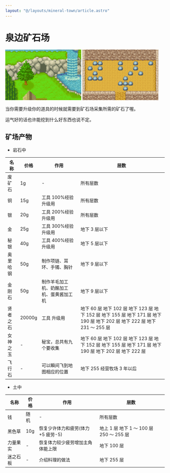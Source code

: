```yaml
---
layout: "@/layouts/mineral-town/article.astro"
---
```


# 泉边矿石场

![泉之矿场](_泉之矿场.png)
![泉之矿场2](_泉之矿场2.png)

当你需要升级你的道具的时候就需要到矿石场采集所需的矿石了喔。

运气好的话也许能挖到什么好东西也说不定。

## 矿场产物

- 岩石中

| 名称     | 价格   | 作用                                     | 层数                                                                                                                          |
| -------- | ------ | ---------------------------------------- | ----------------------------------------------------------------------------------------------------------------------------- |
| 废矿石   | 1g     | -                                        | 所有层数                                                                                                                      |
| 铜       | 15g    | 工具 100%经验 升级用                     | 所有层数                                                                                                                      |
| 银       | 20g    | 工具 200%经验 升级用                     | 所有层数                                                                                                                      |
| 金       | 25g    | 工具 300%经验 升级用                     | 地下 3 层以下                                                                                                                 |
| 秘银     | 40g    | 工具 400%经验 升级用                     | 地下 5 层以下                                                                                                                 |
| 奥里哈钢 | 50g    | 制作项链、耳环、手镯、胸针               | 地下 9 层以下                                                                                                                 |
| 金刚石   | 50g    | 制作羊毛加工机、奶酪加工机、蛋黄酱加工机 | 地下 9 层以下                                                                                                                 |
| 贤者之石 | 20000g | 工具 升级用                              | 地下 60 层 地下 102 层 地下 123 层 地下 152 层 地下 155 层 地下 171 层 地下 190 层 地下 202 层 地下 222 层 地下 231 ～ 255 层 |
| 女神之玉 | -      | 秘宝，总共有九个要收集                   | 地下 60 层 地下 102 层 地下 123 层 地下 152 层 地下 155 层 地下 171 层 地下 190 层 地下 202 层 地下 222 层                    |
| 飞行石   | -      | 可以瞬间飞到地图相应的位置               | 地下 255 经营牧场 3 年以后                                                                                                    |

- 土中

| 名称     | 价格 | 作用                              | 层数                                     |
| -------- | ---- | --------------------------------- | ---------------------------------------- |
| 钱       | 随机 | -                                 | 所有层数                                 |
| 黑色草   | 10g  | 恢复少许体力和疲劳(体力+5 疲劳-5) | 地上 1 层 地下 1 ～ 100 层 250 ～ 255 层 |
| 力量果实 | -    | 恢复体力较少疲劳增加主角体能上限  | 地下 100 层                              |
| 迷之石板 | -    | 介绍料理的做法                    | 地下 255 层                              |
